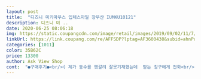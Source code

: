 ```yaml
---
layout: post 
title:  "디즈니 미키마우스 입체스마일 장우산 IUMKU10121" 
description: 디즈니 미 ..
date: 2020-06-25 08:06:18 
img: https://static.coupangcdn.com/image/retail/images/2019/09/02/11/7/9d3b2657-c63a-4130-bf09-642a5522851f.jpg 
linkUrl: https://link.coupang.com/re/AFFSDP?lptag=AF3600438&subid=ahnPublicAsk&pageKey=293199196&itemId=925898510&vendorItemId=70311712349&traceid=V0-113-fd0c7518250514f0 
categories: [1011] 
color: 35B62C 
price: 13300 
author: Ask View Shop 
cont:  "●구매후기●<br/>( 제가 동수를 헷갈려 잘못기재했는데  받는 칭구에게 전화<br/>.<br/> ★★★.<br/> ★★★.<br/> ★★★♥꾸벅♥.<br/> ★★★.<br/> ★★★.<br/> ★★★.<br/> ★★★)<br/>근데 우산ㅇㅣ 진짜 너무 귀여워요 제꺼도 있으면 커플로 쓰고싶네요<br/>너무 귀여워서 사주고 싶었던 이모가 끄적였음돠♬<br/>모르겠네여ㅋㅋㅋㅋㅋㅋㅋㅋㅋ<br/>미키랑 미니는 셋트셋뚜♬♡<br/>배송이 엄청 빨랐어요<br/>수동으로 밀어서 펴줘야해요<br/>아 근데 참고로 어른우산처럼 누르면 자동으로 켜지는 그게없어요<br/>아기가 3살 되면서 어린이집 다니는데 비오는날마다 재미있게 느끼게 해주려고 우비 and amp;우산 and amp;장화 다샀어용^^<br/>아기가 우산을 우산장에 넣을 생각이없네요,, 너무 좋아해요,,,<br/>아들랑구는 5살이여서 쓰고 다니면 졸귀일듯한데<br/>아마 있어서 누르면 위험하니 그런거 같기두해요<br/>아무튼 너무 귀여워요!<br/>어린이날  서프라이즈 선물♥<br/>엄마의 취향으론 무조건 패쓰ㅋㅋㅋㅋㅋ<br/>우산보자마자 딱 요거겠다 싶었지요헤헤 :]<br/>이쁘고 좋은듯하나 세살 남자애기가 들기엔 무거운지 자꾸 기울어지네요 좀 더 크면 사줘야 할 듯 해요<br/>진짜귀엽네요 ㅋㅋ 너무잘샀어요 튼튼하고 마감도 갠찮아보여요 ㅋㅋ 애기두 너무좋아하고 잘샀어요<br/>칭구나 저나 미키/미니마우스 조아하는지라<br/>칭구딸랑구는 아직 어려서 내년되야 쓰고 다닐지<br/>칭구집 아들램과 딸램에게 보냈어용.<br/><br/>하셔서 안전하게 배송해주신 로켓삼촌님에게 감사인사를<br/>함부로 꺼내면 안되겠어요^^<br/>( 제가 동수를 헷갈려 잘못기재했는데  받는 칭구에게 전화<br/>.<br/> ★★★.<br/> ★★★.<br/> ★★★♥꾸벅♥.<br/> ★★★.<br/> ★★★.<br/> ★★★.<br/> ★★★)<br/>근데 우산ㅇㅣ 진짜 너무 귀여워요 제꺼도 있으면 커플로 쓰고싶네요<br/>너무 귀여워서 사주고 싶었던 이모가 끄적였음돠♬<br/>모르겠네여ㅋㅋㅋㅋㅋㅋㅋㅋㅋ<br/>미키랑 미니는 셋트셋뚜♬♡<br/>배송이 엄청 빨랐어요<br/>수동으로 밀어서 펴줘야해요<br/>아 근데 참고로 어른우산처럼 누르면 자동으로 켜지는 그게없어요<br/>아기가 3살 되면서 어린이집 다니는데 비오는날마다 재미있게 느끼게 해주려고 우비 and amp;우산 and amp;장화 다샀어용^^<br/>아기가 우산을 우산장에 넣을 생각이없네요,, 너무 좋아해요,,,<br/>아들랑구는 5살이여서 쓰고 다니면 졸귀일듯한데<br/>아마 있어서 누르면 위험하니 그런거 같기두해요<br/>아무튼 너무 귀여워요!<br/>어린이날  서프라이즈 선물♥<br/>엄마의 취향으론 무조건 패쓰ㅋㅋㅋㅋㅋ<br/>우산보자마자 딱 요거겠다 싶었지요헤헤 :]<br/>이쁘고 좋은듯하나 세살 남자애기가 들기엔 무거운지 자꾸 기울어지네요 좀 더 크면 사줘야 할 듯 해요<br/>진짜귀엽네요 ㅋㅋ 너무잘샀어요 튼튼하고 마감도 갠찮아보여요 ㅋㅋ 애기두 너무좋아하고 잘샀어요<br/>칭구나 저나 미키/미니마우스 조아하는지라<br/>칭구딸랑구는 아직 어려서 내년되야 쓰고 다닐지<br/>칭구집 아들램과 딸램에게 보냈어용.<br/><br/>하셔서 안전하게 배송해주신 로켓삼촌님에게 감사인사를<br/>함부로 꺼내면 안되겠어요^^<br/>( 제가 동수를 헷갈려 잘못기재했는데  받는 칭구에게 전화<br/>.<br/> ★★★.<br/> ★★★.<br/> ★★★♥꾸벅♥.<br/> ★★★.<br/> ★★★.<br/> ★★★.<br/> ★★★)<br/>근데 우산ㅇㅣ 진짜 너무 귀여워요 제꺼도 있으면 커플로 쓰고싶네요<br/>너무 귀여워서 사주고 싶었던 이모가 끄적였음돠♬<br/>모르겠네여ㅋㅋㅋㅋㅋㅋㅋㅋㅋ<br/>미키랑 미니는 셋트셋뚜♬♡<br/>배송이 엄청 빨랐어요<br/>수동으로 밀어서 펴줘야해요<br/>아 근데 참고로 어른우산처럼 누르면 자동으로 켜지는 그게없어요<br/>아기가 3살 되면서 어린이집 다니는데 비오는날마다 재미있게 느끼게 해주려고 우비 and amp;우산 and amp;장화 다샀어용^^<br/>아기가 우산을 우산장에 넣을 생각이없네요,, 너무 좋아해요,,,<br/>아들랑구는 5살이여서 쓰고 다니면 졸귀일듯한데<br/>아마 있어서 누르면 위험하니 그런거 같기두해요<br/>아무튼 너무 귀여워요!<br/>어린이날  서프라이즈 선물♥<br/>엄마의 취향으론 무조건 패쓰ㅋㅋㅋㅋㅋ<br/>우산보자마자 딱 요거겠다 싶었지요헤헤 :]<br/>이쁘고 좋은듯하나 세살 남자애기가 들기엔 무거운지 자꾸 기울어지네요 좀 더 크면 사줘야 할 듯 해요<br/>진짜귀엽네요 ㅋㅋ 너무잘샀어요 튼튼하고 마감도 갠찮아보여요 ㅋㅋ 애기두 너무좋아하고 잘샀어요<br/>칭구나 저나 미키/미니마우스 조아하는지라<br/>칭구딸랑구는 아직 어려서 내년되야 쓰고 다닐지<br/>칭구집 아들램과 딸램에게 보냈어용.<br/><br/>하셔서 안전하게 배송해주신 로켓삼촌님에게 감사인사를<br/>함부로 꺼내면 안되겠어요^^<br/>" 
---
```


